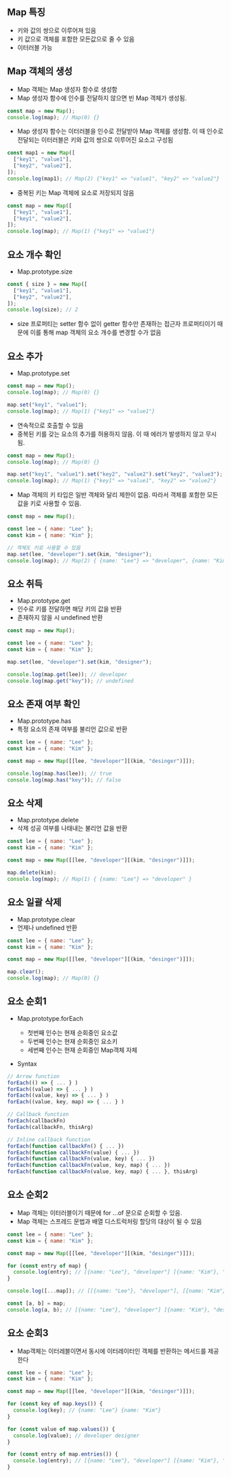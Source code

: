 ## Map 특징

- 키와 값의 쌍으로 이루어져 있음
- 키 값으로 객체를 포함한 모든값으로 줄 수 있음
- 이터러블 가능

## Map 객체의 생성

- Map 객체는 Map 생성자 함수로 생성함
- Map 생성자 함수에 인수를 전달하지 않으면 빈 Map 객체가 생성됨.

```javascript
const map = new Map();
console.log(map); // Map(0) {}
```

- Map 생성자 함수는 이터러블을 인수로 전달받아 Map 객체를 생성함. 이 때 인수로 전달되는 이터러블은 키와 값의 쌍으로 이루어진 요소고 구성됨

```javascript
const map1 = new Map([
  ["key1", "value1"],
  ["key2", "value2"],
]);
console.log(map1); // Map(2) {"key1" => "value1", "key2" => "value2"}
```

- 중복된 키는 Map 객체에 요소로 저장되지 않음

```javascript
const map = new Map([
  ["key1", "value1"],
  ["key1", "value2"],
]);
console.log(map); // Map(1) {"key1" => "value1"}
```

## 요소 개수 확인

- Map.prototype.size

```javascript
const { size } = new Map([
  ["key1", "value1"],
  ["key2", "value2"],
]);
console.log(size); // 2
```

- size 프로퍼티는 setter 함수 없이 getter 함수만 존재하는 접근자 프로퍼티이기 때문에 이를 통해 map 객체의 요소 개수를 변경할 수가 없음

## 요소 추가

- Map.prototype.set

```javascript
const map = new Map();
console.log(map); // Map(0) {}

map.set("key1", "value1");
console.log(map); // Map(1) {"key1" => "value1"}
```

- 연속적으로 호출할 수 있음
- 중복된 키를 갖는 요소의 추가를 허용하지 않음. 이 때 에러가 발생하지 않고 무시됨.

```javascript
const map = new Map();
console.log(map); // Map(0) {}

map.set("key1", "value1").set("key2", "value2").set("key2", "value3");
console.log(map); // Map(1) {"key1" => "value1", "key2" => "value2"}
```

- Map 객체의 키 타입은 일반 객체와 달리 제한이 없음. 따라서 객체를 포함한 모든 값을 키로 사용할 수 있음.

```javascript
const map = new Map();

const lee = { name: "Lee" };
const kim = { name: "Kim" };

// 객체도 키로 사용할 수 있음
map.set(lee, "developer").set(kim, "designer");
console.log(map); // Map(2) { {name: "Lee"} => "developer", {name: "Kim"} => "designer" }
```

## 요소 취득

- Map.prototype.get
- 인수로 키를 전달하면 해당 키의 값을 반환
- 존재하지 않을 시 undefined 반환

```javascript
const map = new Map();

const lee = { name: "Lee" };
const kim = { name: "Kim" };

map.set(lee, "developer").set(kim, "designer");

console.log(map.get(lee)); // developer
console.log(map.get("key")); // undefined
```

## 요소 존재 여부 확인

- Map.prototype.has
- 특정 요소의 존재 여부를 불리언 값으로 반환

```javascript
const lee = { name: "Lee" };
const kim = { name: "Kim" };

const map = new Map([[lee, "developer"][(kim, "desinger")]]);

console.log(map.has(lee)); // true
console.log(map.has("key")); // false
```

## 요소 삭제

- Map.prototype.delete
- 삭제 성공 여부를 나태내는 불리언 값을 반환

```javascript
const lee = { name: "Lee" };
const kim = { name: "Kim" };

const map = new Map([[lee, "developer"][(kim, "desinger")]]);

map.delete(kim);
console.log(map); // Map(1) { {name: "Lee"} => "developer" }
```

## 요소 일괄 삭제

- Map.prototype.clear
- 언제나 undefined 반환

```javascript
const lee = { name: "Lee" };
const kim = { name: "Kim" };

const map = new Map([[lee, "developer"][(kim, "desinger")]]);

map.clear();
console.log(map); // Map(0) {}
```

## 요소 순회1

- Map.prototype.forEach

  - 첫번째 인수는 현재 순회중인 요소값
  - 두번째 인수는 현재 순회중인 요소키
  - 세번째 인수는 현재 순회중인 Map객체 자체

- Syntax

```javascript
// Arrow function
forEach(() => { ... } )
forEach((value) => { ... } )
forEach((value, key) => { ... } )
forEach((value, key, map) => { ... } )

// Callback function
forEach(callbackFn)
forEach(callbackFn, thisArg)

// Inline callback function
forEach(function callbackFn() { ... })
forEach(function callbackFn(value) { ... })
forEach(function callbackFn(value, key) { ... })
forEach(function callbackFn(value, key, map) { ... })
forEach(function callbackFn(value, key, map) { ... }, thisArg)
```

## 요소 순회2

- Map 객체는 이터러블이기 때문에 for ...of 문으로 순회할 수 있음.
- Map 객체는 스프레드 문법과 배열 디스트럭처링 할당의 대상이 될 수 있음

```javascript
const lee = { name: "Lee" };
const kim = { name: "Kim" };

const map = new Map([[lee, "developer"][(kim, "desinger")]]);

for (const entry of map) {
  console.log(entry); // [{name: "Lee"}, "developer"] [{name: "Kim"}, "designer"]
}

console.log([...map]); // [[{name: "Lee"}, "developer"], [{name: "Kim"}, "designer"]]

const [a, b] = map;
console.log(a, b); // [{name: "Lee"}, "developer"] [{name: "Kim"}, "designer"]
```

## 요소 순회3

- Map객체는 이터레블이면서 동시에 이터레이터인 객체를 반환하는 메서드를 제공한다

```javascript
const lee = { name: "Lee" };
const kim = { name: "Kim" };

const map = new Map([[lee, "developer"][(kim, "desinger")]]);

for (const key of map.keys()) {
  console.log(key); // {name: "Lee"} {name: "Kim"}
}

for (const value of map.values()) {
  console.log(value); // developer designer
}

for (const entry of map.entries()) {
  console.log(entry); // [{name: "Lee"}, "developer"] [{name: "Kim"}, "designer"]
}
```

